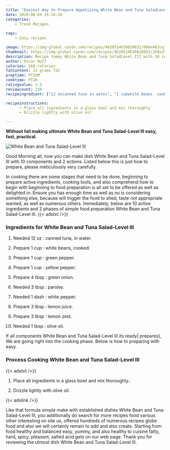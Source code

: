 ```yaml
---
title: "Easiest Way to Prepare Appetizing White Bean and Tuna SaladLevel III"
date: 2020-06-04 16:34:10
categories:
    - Trend Recipes
    
tags:
    - Easy recipes

image: https://img-global.cpcdn.com/recipes/4620514630828032/680x482cq70/white-bean-and-tuna-salad-level-iii-recipe-main-photo.jpg
thumbnail: https://img-global.cpcdn.com/recipes/4620514630828032/350x250cq70/white-bean-and-tuna-salad-level-iii-recipe-main-photo.jpg
description: Recipe Yummy White Bean and Tuna SaladLevel III with 10 ingredients and 2 stages of easy cooking.
author: Oscar Huff
calories: 268 calories
fatContent: 12 grams fat
preptime: PT32M
cooktime: PT2H
ratingvalue: 3.5
reviewcount: 239
recipeingredient: ["12 ozcanned tuna in water", "1 cupwhite beans  cooked", "1 cupgreen pepper", "1 cupyellow pepper", "4 tbspgreen onion", "3 tbspparsley", "1 dashwhite pepper", "3 tbsplemon juice", "3 tbsplemon zest", "1 tbspolive oil"]

recipeinstructions: 
      - Place all ingredients in a glass bowl and mix thoroughly 
      - Drizzle lightly with olive oil

---
```




**Without fail making ultimate White Bean and Tuna Salad-Level III easy, fast, practical**. 


![White Bean and Tuna Salad-Level III](https://img-global.cpcdn.com/recipes/4620514630828032/680x482cq70/white-bean-and-tuna-salad-level-iii-recipe-main-photo.jpg "White Bean and Tuna Salad-Level III")




Good Morning all, now you can make dish White Bean and Tuna Salad-Level III with 10 components and 2 actions. Listed below this is just how to prepare, please meticulously very carefully.

In cooking there are some stages that need to be done, beginning to prepare active ingredients, cooking tools, and also comprehend how to begin with beginning to food preparation is all set to be offered as well as delighted in. Ensure you has enough time as well as no is considering something else, because will trigger the food to shed, taste not appropriate wanted, as well as numerous others. Immediately, below are 10 active ingredients and 2 phases of simple food preparation White Bean and Tuna Salad-Level III.
{{< adstxt />}}

### Ingredients for White Bean and Tuna Salad-Level III


1. Needed 12 oz : canned tuna, in water.

1. Prepare 1 cup : white beans,  cooked.

1. Prepare 1 cup : green pepper.

1. Prepare 1 cup : yellow pepper.

1. Prepare 4 tbsp : green onion.

1. Needed 3 tbsp : parsley.

1. Needed 1 dash : white pepper.

1. Prepare 3 tbsp : lemon juice.

1. Prepare 3 tbsp : lemon zest.

1. Needed 1 tbsp : olive oil.



If all components White Bean and Tuna Salad-Level III its ready| prepares}, We are going right into the cooking phase. Below is how to preparing with easy.

### Process Cooking White Bean and Tuna Salad-Level III

{{< adstxt />}}


1. Place all ingredients in a glass bowl and mix thoroughly..



1. Drizzle lightly with olive oil.





{{< adslink />}}

Like that formula simple make with established dishes White Bean and Tuna Salad-Level III, you additionally do search for more recipes food various other interesting on site us, offered hundreds of numerous recipes globe food and also we will certainly remain to add and also create. Starting from food healthy and balanced easy, yummy, and also healthy to cuisine fatty, hard, spicy, pleasant, salted acid gets on our web page. Thank you for reviewing the utmost dish White Bean and Tuna Salad-Level III.
